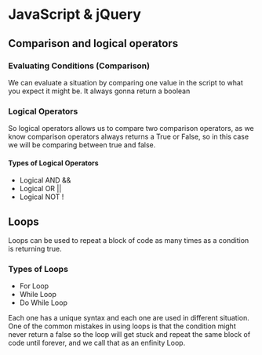 # JavaScript & jQuery

## Comparison and logical operators

### Evaluating Conditions (Comparison)

We can evaluate a situation by comparing one value in the script to what you expect it might be.
It always gonna return a boolean

### Logical Operators

So logical operators allows us to compare two comparison operators, as we know comparison operators always returns a True or False, so in this case we will be comparing between true and false.

#### Types of Logical Operators

* Logical AND &&
* Logical OR ||
* Logical NOT !

## Loops

Loops can be used to repeat a block of code as many times as a condition is returning true.

### Types of Loops

* For Loop
* While Loop
* Do While Loop

Each one has a unique syntax and each one are used in different situation.
One of the common mistakes in using loops is that the condition might never return a false so the loop will get stuck and repeat the same block of code until forever, and we call that as an enfinity Loop.

